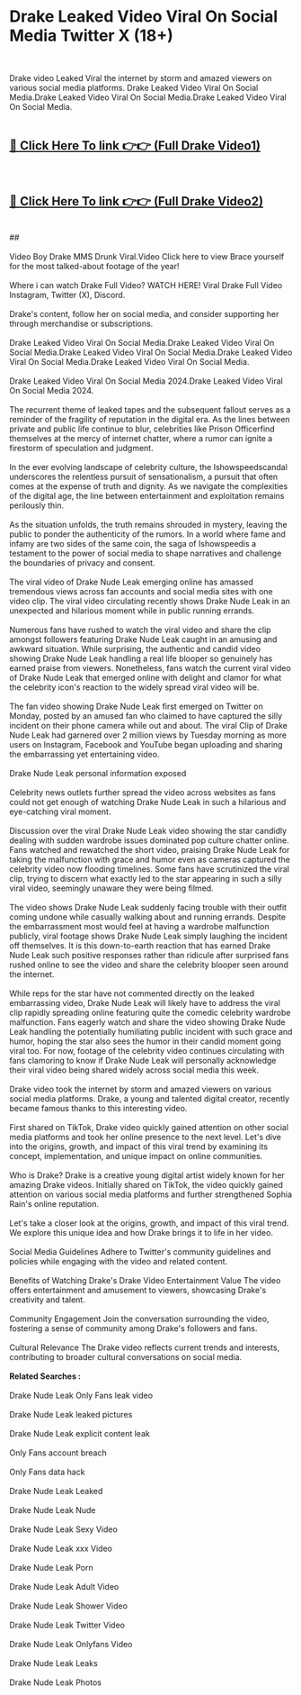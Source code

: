 # Drake Leaked Video Viral On Social Media Twitter X (18+) <br>
<br>

Drake video Leaked Viral the internet by storm and amazed viewers on various social media platforms. Drake Leaked Video Viral On Social Media.Drake Leaked Video Viral On Social Media.Drake Leaked Video Viral On Social Media.<br>
 <br>

##  <a href="https://play.trustnlinepharmacy.us?title=Full Drake&ref=git">🔴 Click Here To link 👉👉 (Full Drake Video1)</a><br>
  <br>

##  <a href="https://play.trustnlinepharmacy.us?title=Full Drake&ref=git">🔴 Click Here To link 👉👉 (Full Drake Video2)</a><br>
  <br>
  ##


  <br>

  <br>
Video Boy Drake MMS Drunk Viral.Video Click here to view Brace yourself for the most talked-about footage of the year!
<br><br>
Where i can watch Drake Full Video? WATCH HERE! Viral Drake Full Video Instagram, Twitter (X), Discord.
<br><br>
Drake's content, follow her on social media, and consider supporting her through merchandise or subscriptions.
<br><br>
Drake Leaked Video Viral On Social Media.Drake Leaked Video Viral On Social Media.Drake Leaked Video Viral On Social Media.Drake Leaked Video Viral On Social Media.Drake Leaked Video Viral On Social Media.
<br><br>
Drake Leaked Video Viral On Social Media 2024.Drake Leaked Video Viral On Social Media 2024.
<br><br>
The recurrent theme of leaked tapes and the subsequent fallout serves as a reminder of the fragility of reputation in the digital era. As the lines between private and public life continue to blur, celebrities like Prison Officerfind themselves at the mercy of internet chatter, where a rumor can ignite a firestorm of speculation and judgment.
<br><br>
In the ever evolving landscape of celebrity culture, the Ishowspeedscandal underscores the relentless pursuit of sensationalism, a pursuit that often comes at the expense of truth and dignity. As we navigate the complexities of the digital age, the line between entertainment and exploitation remains perilously thin.
<br><br>
As the situation unfolds, the truth remains shrouded in mystery, leaving the public to ponder the authenticity of the rumors. In a world where fame and infamy are two sides of the same coin, the saga of Ishowspeedis a testament to the power of social media to shape narratives and challenge the boundaries of privacy and consent.
<br><br>
The viral video of Drake Nude Leak emerging online has amassed tremendous views across fan accounts and social media sites with one video clip. The viral video circulating recently shows Drake Nude Leak in an unexpected and hilarious moment while in public running errands.
<br><br>
Numerous fans have rushed to watch the viral video and share the clip amongst followers featuring Drake Nude Leak caught in an amusing and awkward situation. While surprising, the authentic and candid video showing Drake Nude Leak handling a real life blooper so genuinely has earned praise from viewers. Nonetheless, fans watch the current viral video of Drake Nude Leak that emerged online with delight and clamor for what the celebrity icon's reaction to the widely spread viral video will be.
<br><br>
The fan video showing Drake Nude Leak first emerged on Twitter on Monday, posted by an amused fan who claimed to have captured the silly incident on their phone camera while out and about. The viral Clip of Drake Nude Leak had garnered over 2 million views by Tuesday morning as more users on Instagram, Facebook and YouTube began uploading and sharing the embarrassing yet entertaining video.
<br><br>
Drake Nude Leak personal information exposed
<br><br>
Celebrity news outlets further spread the video across websites as fans could not get enough of watching Drake Nude Leak in such a hilarious and eye-catching viral moment.
<br><br>
Discussion over the viral Drake Nude Leak video showing the star candidly dealing with sudden wardrobe issues dominated pop culture chatter online. Fans watched and rewatched the short video, praising Drake Nude Leak for taking the malfunction with grace and humor even as cameras captured the celebrity video now flooding timelines. Some fans have scrutinized the viral clip, trying to discern what exactly led to the star appearing in such a silly viral video, seemingly unaware they were being filmed.
<br><br>
The video shows Drake Nude Leak suddenly facing trouble with their outfit coming undone while casually walking about and running errands. Despite the embarrassment most would feel at having a wardrobe malfunction publicly, viral footage shows Drake Nude Leak simply laughing the incident off themselves. It is this down-to-earth reaction that has earned Drake Nude Leak such positive responses rather than ridicule after surprised fans rushed online to see the video and share the celebrity blooper seen around the internet.
<br><br>
While reps for the star have not commented directly on the leaked embarrassing video, Drake Nude Leak will likely have to address the viral clip rapidly spreading online featuring quite the comedic celebrity wardrobe malfunction. Fans eagerly watch and share the video showing Drake Nude Leak handling the potentially humiliating public incident with such grace and humor, hoping the star also sees the humor in their candid moment going viral too. For now, footage of the celebrity video continues circulating with fans clamoring to know if Drake Nude Leak will personally acknowledge their viral video being shared widely across social media this week.
<br><br>
Drake video took the internet by storm and amazed viewers on various social media platforms. Drake, a young and talented digital creator, recently became famous thanks to this interesting video.
<br><br>
First shared on TikTok, Drake video quickly gained attention on other social media platforms and took her online presence to the next level. Let's dive into the origins, growth, and impact of this viral trend by examining its concept, implementation, and unique impact on online communities.
<br><br>
Who is Drake? Drake is a creative young digital artist widely known for her amazing Drake videos. Initially shared on TikTok, the video quickly gained attention on various social media platforms and further strengthened Sophia Rain's online reputation.
<br><br>
Let's take a closer look at the origins, growth, and impact of this viral trend. We explore this unique idea and how Drake brings it to life in her video.
<br><br>
Social Media Guidelines Adhere to Twitter's community guidelines and policies while engaging with the video and related content.
<br><br>
Benefits of Watching Drake's Drake Video Entertainment Value The video offers entertainment and amusement to viewers, showcasing Drake's creativity and talent.
<br><br>
Community Engagement Join the conversation surrounding the video, fostering a sense of community among Drake's followers and fans.
<br><br>
Cultural Relevance The Drake video reflects current trends and interests, contributing to broader cultural conversations on social media.
<br><br>
<strong>Related Searches :</strong>
<br><br>
Drake Nude Leak Only Fans leak video
<br><br>
Drake Nude Leak leaked pictures
<br><br>
Drake Nude Leak explicit content leak
<br><br>
Only Fans account breach
<br><br>
Only Fans data hack
<br><br>
Drake Nude Leak Leaked
<br><br>
Drake Nude Leak Nude
<br><br>
Drake Nude Leak Sexy Video
<br><br>
Drake Nude Leak xxx Video
<br><br>
Drake Nude Leak Porn
<br><br>
Drake Nude Leak Adult Video
<br><br>
Drake Nude Leak Shower Video
<br><br>
Drake Nude Leak Twitter Video
<br><br>
Drake Nude Leak Onlyfans Video
<br><br>
Drake Nude Leak Leaks
<br><br>
Drake Nude Leak Photos